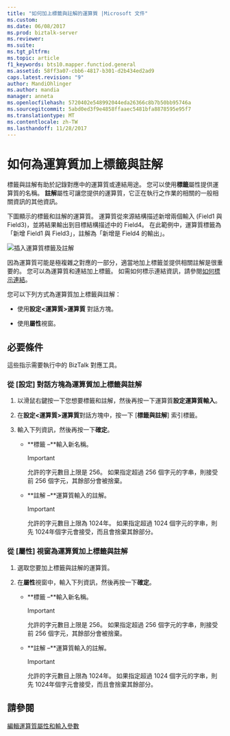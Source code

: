 ```yaml
---
title: "如何加上標籤與註解的運算質 |Microsoft 文件"
ms.custom: 
ms.date: 06/08/2017
ms.prod: biztalk-server
ms.reviewer: 
ms.suite: 
ms.tgt_pltfrm: 
ms.topic: article
f1_keywords: bts10.mapper.functiod.general
ms.assetid: 58ff3a07-cbb6-4817-b301-d2b434ed2ad9
caps.latest.revision: "9"
author: MandiOhlinger
ms.author: mandia
manager: anneta
ms.openlocfilehash: 5720402e548992044eda26366c8b7b50bb95746a
ms.sourcegitcommit: 5abd0ed3f9e4858ffaaec5481bfa8878595e95f7
ms.translationtype: MT
ms.contentlocale: zh-TW
ms.lasthandoff: 11/28/2017
---
```

# <a name="how-to-label-and-comment-a-functoid"></a>如何為運算質加上標籤與註解
標籤與註解有助於記錄對應中的運算質或連結用途。 您可以使用**標籤**屬性提供運算質的名稱。 **註解**屬性可讓您提供的運算質，它正在執行之作業的相關的一般相關資訊的其他資訊。  
  
 下圖顯示的標籤和註解的運算質。 運算質從來源結構描述新增兩個輸入 (Field1 與 Field3)，並將結果輸出到目標結構描述中的 Field4。 在此範例中，運算質標籤為「新增 Field1 與 Field3」，註解為「新增是 Field4 的輸出」。  
  
 ![插入運算質標籤及註解](../core/media/label.gif "Label_")  
  
 因為運算質可能是極複雜之對應的一部分，適當地加上標籤並提供相關註解是很重要的。 您可以為運算質和連結加上標籤。 如需如何標示連結資訊，請參閱[如何標示連結](../core/how-to-label-a-link.md)。  
  
 您可以下列方式為運算質加上標籤與註解：  
  
-   使用**設定\<運算質\>運算質** 對話方塊。  
  
-   使用**屬性**視窗。  
  
## <a name="prerequisites"></a>必要條件  
 這些指示需要執行中的 BizTalk 對應工具。  
  
### <a name="to-label-and-comment-a-functoid-from-configure-dialog-box"></a>從 [設定] 對話方塊為運算質加上標籤與註解  
  
1.  以滑鼠右鍵按一下您想要標籤和註解，然後再按一下運算質**設定運算質輸入**。  
  
2.  在**設定\<運算質\>運算質**對話方塊中，按一下 [**標籤與註解**] 索引標籤。  
  
3.  輸入下列資訊，然後再按一下**確定**。  
  
    -   **標籤 –**輸入新名稱。  
  
        > [!IMPORTANT]
        >  允許的字元數目上限是 256。 如果指定超過 256 個字元的字串，則接受前 256 個字元，其餘部分會被捨棄。  
  
    -   **註解 –**運算質輸入的註解。  
  
        > [!IMPORTANT]
        >  允許的字元數目上限為 1024年。 如果指定超過 1024 個字元的字串，則先 1024年個字元會接受，而且會捨棄其餘部分。  
  
### <a name="to-label-and-comment-a-functoid-from-properties-window"></a>從 [屬性] 視窗為運算質加上標籤與註解  
  
1.  選取您要加上標籤與註解的運算質。  
  
2.  在**屬性**視窗中，輸入下列資訊，然後再按一下**確定**。  
  
    -   **標籤 –**輸入新名稱。  
  
        > [!IMPORTANT]
        >  允許的字元數目上限是 256。 如果指定超過 256 個字元的字串，則接受前 256 個字元，其餘部分會被捨棄。  
  
    -   **註解 –**運算質輸入的註解。  
  
        > [!IMPORTANT]
        >  允許的字元數目上限為 1024年。 如果指定超過 1024 個字元的字串，則先 1024年個字元會接受，而且會捨棄其餘部分。  
  
## <a name="see-also"></a>請參閱  
 [編輯運算質屬性和輸入參數](../core/editing-functoid-properties-and-input-parameters.md)